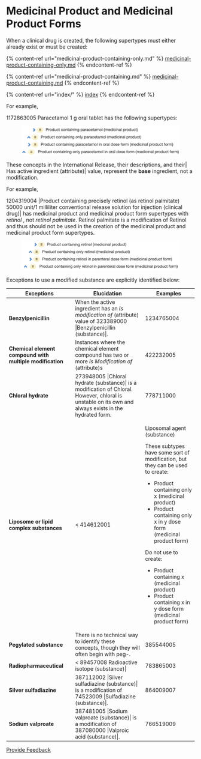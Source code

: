 # Medicinal Product and Medicinal Product Forms

When a clinical drug is created, the following supertypes must either already exist or must be created:

{% content-ref url="medicinal-product-containing-only.md" %}
[medicinal-product-containing-only.md](medicinal-product-containing-only.md)
{% endcontent-ref %}

{% content-ref url="medicinal-product-containing.md" %}
[medicinal-product-containing.md](medicinal-product-containing.md)
{% endcontent-ref %}

{% content-ref url="index/" %}
[index](index/)
{% endcontent-ref %}

For example,

1172863005 Paracetamol 1 g oral tablet has the following supertypes:

<figure><img src="../../../../../../.gitbook/assets/image (58).png" alt=""><figcaption></figcaption></figure>

These concepts in the International Release, their descriptions, and their| Has active ingredient (attribute)| value, represent the **base** ingredient, not a modification.

For example,

1204319004 |Product containing precisely retinol (as retinol palmitate) 50000 unit/1 milliliter conventional release solution for injection (clinical drug)| has medicinal product and medicinal product form supertypes with _retinol_ , not _retinol palmitate_. Retinol palmitate is a modification of Retinol and thus should not be used in the creation of the medicinal product and medicinal product form supertypes.

<figure><img src="../../../../../../.gitbook/assets/image (59).png" alt=""><figcaption></figcaption></figure>

Exceptions to use a modified substance are explicitly identified below:

| Exceptions                                               | Elucidation                                                                                                                                             | Examples                                                                                                                                                                                                                                                                                                                                                                                                                    |
| -------------------------------------------------------- | ------------------------------------------------------------------------------------------------------------------------------------------------------- | --------------------------------------------------------------------------------------------------------------------------------------------------------------------------------------------------------------------------------------------------------------------------------------------------------------------------------------------------------------------------------------------------------------------------- |
| **Benzylpenicillin**                                     | When the active ingredient has an _Is modification of_ (attribute) value of 323389000 \|Benzylpenicillin (substance)\|.                                 | 1234765004                                                                                                                                                                                                                                                                                                                                                                                                                  |
| **Chemical element compound with multiple modification** | Instances where the chemical element compound has two or more _Is Modification of_ (attribute)s                                                         | 422232005                                                                                                                                                                                                                                                                                                                                                                                                                   |
| **Chloral hydrate**                                      | 273948005 \|Chloral hydrate (substance)\| is a modification of Chloral. However, chloral is unstable on its own and always exists in the hydrated form. | 778711000                                                                                                                                                                                                                                                                                                                                                                                                                   |
| **Liposome or lipid complex substances**                 | < 414612001                                                                                                                                             | <p>Liposomal agent (substance)</p><p>These subtypes have some sort of modification, but they can be used to create:</p><ul><li>Product containing only x (medicinal product)</li><li>Product containing only x in y dose form (medicinal product form)</li></ul><p>Do not use to create:</p><ul><li>Product containing x (medicinal product)</li><li>Product containing x in y dose form (medicinal product form)</li></ul> |
| **Pegylated substance**                                  | There is no technical way to identify these concepts, though they will often begin with peg-.                                                           | 385544005                                                                                                                                                                                                                                                                                                                                                                                                                   |
| **Radiopharmaceutical**                                  | < 89457008 Radioactive isotope (substance)\|                                                                                                            | 783865003                                                                                                                                                                                                                                                                                                                                                                                                                   |
| **Silver sulfadiazine**                                  | 387112002 \|Silver sulfadiazine (substance)\| is a modification of 74523009 \|Sulfadiazine (substance)\|.                                               | 864009007                                                                                                                                                                                                                                                                                                                                                                                                                   |
| **Sodium valproate**                                     | 387481005 \|Sodium valproate (substance)\| is a modification of 387080000 \|Valproic acid (substance)\|.                                                | 766519009                                                                                                                                                                                                                                                                                                                                                                                                                   |

<a href="https://docs.google.com/forms/d/e/1FAIpQLScTmbZIf0UEQwYDkY27EEWBkaiYkHSbR0_9DmFrMLXoQLyL7Q/viewform?usp=pp_url&#x26;entry.1767247133=SCT+Editorial+Guide&#x26;entry.670899847=Medicinal%20Product%20and%20Medicinal%20Product%20Forms" class="button primary">Provide Feedback</a>
